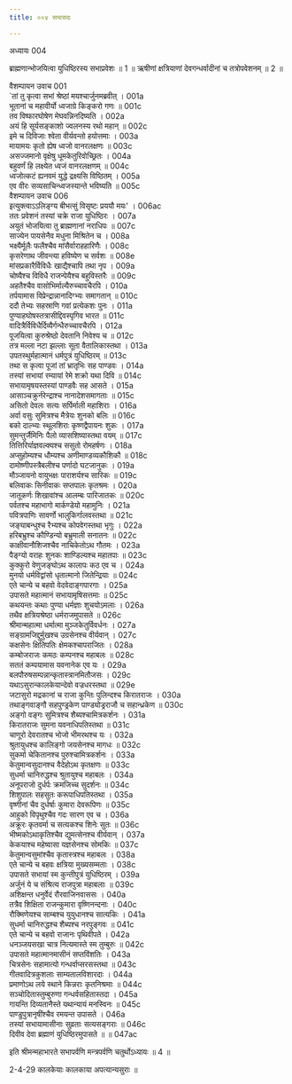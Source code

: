```yaml
---
title: ००४ सभासदः

---
```



अध्यायः 004

ब्राह्मणान्भोजयित्वा युधिष्ठिरस्य सभाप्रवेशः ॥ 1 ॥ ऋषीणां क्षत्रियाणां देवगन्धर्वादीनां च तत्रोपवेशनम् ॥ 2 ॥

वैशम्पायन उवाच 	001  
`तां तु कृत्वा सभां श्रेष्ठां मयश्चार्जुनमब्रवीत् ।	001a  
भूतानां च महावीर्यो ध्वजाग्रे किङ्करो गणः ॥	001c  
तव विष्फारघोषेण मेघवन्निनदिष्यति ।	002a  
अयं हि सूर्यसङ्काशो ज्वलनस्य रथो महान् ॥ 	002c  
इमे च दिविजाः श्वेता वीर्यवन्तो हयोत्तमाः ।	003a  
मायामयः कृतो ह्येष ध्वजो वानरलक्षणः ॥	003c  
असज्जमानो वृक्षेषु धूमकेतुरिवोच्छ्रितः ।	004a  
बहुवर्णं हि लक्ष्येत ध्वजं वानरलक्षणम् ॥	004c  
ध्वजोत्कटं ह्यनवमं युद्धे द्रक्ष्यसि विष्ठितम् ।	005a  
एव वीरः सव्यसाचिन्ध्वजस्यान्ते भविष्यति ॥	005c  
वैशम्पायन उवाच 	006  
इत्युक्त्वाऽऽलिङ्ग्य बीभत्सुं विसृष्टः प्रययौ मयः' ।	006ac  
ततः प्रवेशनं तस्यां चक्रे राजा युधिष्ठिरः ।	007a  
अयुतं भोजयित्वा तु ब्राह्मणानां नराधिपः ॥	007c  
साज्येन पायसेनैव मधुना मिश्रितेन च ।	008a  
भक्ष्यैर्मूलैः फलैश्चैव मांसैर्वाराहहारिणैः ।	008c  
कृसरेणाथ जीवन्त्या हविष्येण च सर्वशः ॥	008e  
मांसप्रकारैर्विविधैः खाद्यैश्चापि तथा नृप ।	009a  
चोष्यैश्च विविधै राजन्पेयैश्च बहुविस्तरैः ॥	009c  
अहतैश्चैव वासोभिर्माल्यैरुच्चावचैरपि ।	010a  
तर्पयामास विप्रेन्द्रान्नानादिग्भ्यः समागतान् ॥	010c  
ददौ तेभ्यः सहस्राणि गवां प्रत्येकशः पुनः ।	011a  
पुण्याहघोषस्तत्रासीद्दिवस्पृगिव भारत ॥	011c  
वादित्रैर्विविधैर्दिव्यैर्गन्धैरुच्चावचैरपि ।	012a  
पूजयित्वा कुरुश्रेष्ठो देवतानि निवेश्य च ॥	012c  
तत्र मल्ला नटा झल्लाः सूता वैतालिकास्तथा ।	013a  
उपतस्थुर्महात्मानं धर्मपुत्रं युधिष्ठिरम् ॥	013c  
तथा स कृत्वा पूजां तां भ्रातृभिः सह पाण्डवः ।	014a  
तस्यां सभायां रम्यायां रेमे शक्रो यथा दिवि ॥	014c  
सभायामृषयस्तस्यां पाण्डवैः सह आसते ।	015a  
आसाञ्चक्रुर्नरेन्द्राश्च नानादेशसमागताः ॥	015c  
असितो देवलः सत्यः सर्पिर्माली महाशिराः ।	016a  
अर्वा वसुः सुमित्रश्च मैत्रेयः शुनको बलिः ॥	016c  
बको दाल्भ्यः स्थूलशिराः कृष्णद्वैपायनः शुकः ।	017a  
सुमन्तुर्जैमिनिः पैलो व्यासशिष्यास्तथा वयम् ॥	017c  
तित्तिरिर्याज्ञवल्क्यश्च ससुतो रोमहर्षणः ।	018a  
अप्सुहोम्यश्च धौम्यश्च अणीमाण्डव्यकौशिकौ ॥	018c  
दामोष्णीपस्त्रैबलीश्च पर्णादो घटजानुकः ।	019a  
मौञ्जायनो वायुभक्षः पाराशर्यश्च सारिकः ॥	019c  
बलिवाकः सिनीवाकः सप्तपालः कृतश्रमः ।	020a  
जातूकर्णः शिखावांश्च आलम्बः पारिजातकः ॥	020c  
पर्वतश्च महाभागो मार्कण्डेयो महामुनिः ।	021a  
पवित्रपाणिः सावर्णो भालुकिर्गालवस्तथा ॥	021c  
जङ्घाबन्धुश्च रैभ्यश्च कोपवेगस्तथा भृगुः ।	022a  
हरिबभ्रुश्च कौण्डिन्यो बभ्रुमाली सनातनः ॥	022c  
काक्षीवानौशिजश्चैव नाचिकेतोऽथ गौतमः ।	023a  
पैङ्ग्यो वराहः शुनकः शाण्डिल्यश्च महातपाः ॥	023c  
कुक्कुरो वेणुजङ्घोऽथ कालापः कठ एव च ।	024a  
मुनयो धर्मविद्वांसो धृतात्मानो जितेन्द्रियाः ॥	024c  
एते चान्ये च बहवो वेदवेदाङ्गपारगाः ।	025a  
उपासते महात्मानं सभायामृषिसत्तमाः ॥	025c  
कथयन्तः कथाः पुण्या धर्मज्ञाः शुचयोऽमलाः ।	026a  
तथैव क्षत्रियश्रेष्ठा धर्मराजमुपासते ॥	026c  
श्रीमान्महात्मा धर्मात्मा मुञ्जकेतुर्विवर्धनः ।	027a  
सङ्ग्रामजिद्दुर्मुखश्च उग्रसेनश्च वीर्यवान् ।	027c  
कक्षसेनः क्षितिपतिः क्षेमकश्चापराजितः ।	028a  
कम्बोजराजः कमठः कम्पनश्च महाबलः ॥	028c  
सततं कम्पयामास यवनानेक एव यः ।	029a  
बलपौरुषसम्पन्नान्कृतास्त्रानमितौजसः ।	029c  
यथाऽसुरान्कालकेयान्देवो वज्रधरस्तथा ॥	029e  
जटासुरो मद्रकानां च राजा कुन्तिः पुलिन्दश्च किरातराजः ।	030a  
तथाङ्गवाङ्गौ सहपुण्ड्रकेण पाण्ड्योड्रराजौ च सहान्ध्रकेण ॥	030c  
अङ्गो वङ्गः सुमित्रश्च शैब्यश्चामित्रकर्शनः ।	031a  
किरातराजः सुमना यवनाधिपतिस्तथा ॥	031c  
चाणूरो देवरातश्च भोजो भीमरथश्च यः ।	032a  
श्रुतायुधश्च कालिङ्गो जयसेनश्च मागधः ॥	032c  
सुकर्मा चेकितानश्च पुरुश्चामित्रकर्शनः ।	033a  
केतुमान्वसुदानश्च वैदेहोऽथ कृतक्षणः ॥	033c  
सुधर्मा चानिरुद्धश्च श्रुतायुश्च महाबलः ।	034a  
अनूपराजो दुर्धर्पः क्रमजिच्च सुदर्शनः ॥	034c  
शिशुपालः सहसुतः करूपाधिपतिस्तथा ।	035a  
वृष्णीनां चैव दुर्धर्षाः कुमारा देवरूपिणः ॥	035c  
आहुको विपृथुश्चैव गदः सारण एव च ।	036a  
अक्रूरः कृतवर्मा च सत्यकश्च शिनेः सुतः ॥	036c  
भीष्मकोऽथाकृतिश्चैव द्युमत्सेनश्च वीर्यवान् ।	037a  
केकयाश्च महेष्वासा यज्ञसेनश्च सोमकिः ॥	037c  
केतुमान्वसुमांश्चैव कृतास्त्रश्च महाबलः ।	038a  
एते चान्ये च बहवः क्षत्रिया मुख्यसम्मताः ।	038c  
उपासते सभायां स्म कुन्तीपुत्रं युधिष्ठिरम् ।	039a  
अर्जुनं ये च संश्रित्य राजपुत्रा महाबलाः ॥	039c  
अशिक्षन्त धनुर्वेदं रौरवाजिनवाससः ।	040a  
तत्रैव शिक्षिता राजन्कुमारा वृष्णिनन्दनाः ।	040c  
रौक्मिणेयश्च साम्बश्च युयुधानश्च सात्यकिः ।	041a  
सुधर्मा चानिरुद्धश्च शैब्यश्च नरपुङ्गवः ॥	041c  
एते चान्ये च बहवो राजानः पृथिवीपते ।	042a  
धनञ्जयसखा चात्र नित्यमास्ते स्म तुम्बुरुः ॥	042c  
उपासते महात्मानमासीनं सप्तविंशतिः ।	043a  
चित्रसेनः सहामात्यो गन्धर्वाप्सरसस्तथा ॥	043c  
गीतवादित्रकुशलाः साम्यतालविशारदाः ।	044a  
प्रमाणोऽथ लये स्थाने किन्नराः कृतनिश्रमाः ॥	044c  
सञ्चोदितास्तुम्बुरुणा गन्धर्वसहितास्तदा ।	045a  
गायन्ति दिव्यतानैस्ते यथान्यायं मनस्विनः ॥	045c  
पाण्डुपुत्रानृषींश्चैव रमयन्त उपासते ।	046a  
तस्यां सभायामासीनाः सुव्रताः सत्यसङ्गराः ॥	046c  
दिवीव देवा ब्रह्माणं युधिष्ठिरमुपासते ॥ ॥	047ac  

इति श्रीमन्महाभारते सभापर्वणि मन्त्रपर्वणि चतुर्थोऽध्यायः ॥ 4 ॥

2-4-29 कालकेयाः कालकाया अपत्यान्यसुराः ॥